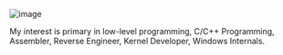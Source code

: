 ![image](https://github.com/DiegoJDArias/DiegoJDArias/assets/97647686/a6f227a9-5759-4a3e-b33d-9ec2cab97994)

My interest is primary in low-level programming, C/C++ Programming, Assembler, Reverse Engineer, Kernel Developer, Windows Internals.

<!--
**DiegoJDArias/DiegoJDArias** is a ✨ _special_ ✨ repository because its `README.md` (this file) appears on your GitHub profile.

Here are some ideas to get you started:

- 🔭 I’m currently working on ...
- 🌱 I’m currently learning ...
- 👯 I’m looking to collaborate on ...
- 🤔 I’m looking for help with ...
- 💬 Ask me about ...
- 📫 How to reach me: ...
- 😄 Pronouns: ...
- ⚡ Fun fact: ...
-->
